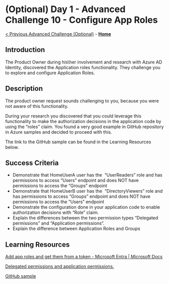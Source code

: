# (Optional) Day 1 - Advanced Challenge 10 - Configure App Roles

 [< Previous Advanced Challenge (Optional)](./Challenge_D1_09.md) - **[Home](../README.md)**

## Introduction

The Product Owner during his\her involvement and research with Azure AD Identity, discovered the Application roles functionality. They challenge you to explore and configure Application Roles.

## Description

The product owner request sounds challenging to you, because you were not aware of this functionality. 

During your research you discovered that you could leverage this functionality to make the authorization decisions in the application code by using the “roles” claim. You found a very good example in GitHub repository in Azure samples and decided to proceed with this. 

The link to the GitHub sample can be found in the Learning Resources below.

## Success Criteria

- Demonstrate that HomeUserA user has the  “UserReaders” role and has permissions to access “Users” endpoint and does NOT have permissions to access the “Groups” endpoint
- Demonstrate that HomeUserB user has the  “DirectoryViewers” role and has permissions to access “Groups” endpoint and does NOT have permissions to access the “Users” endpoint
- Demonstrate the configuration done in your application code to enable authorization decisions with “Role” claim.
- Explain the differences between the two permission types “Delegated permissions” and “Application permissions“.
- Explain the difference between Application Roles and Groups

## Learning Resources

[Add app roles and get them from a token - Microsoft Entra | Microsoft Docs](https://docs.microsoft.com/en-us/Azure/active-directory/develop/howto-add-app-roles-in-Azure-ad-apps#app-roles-vs-groups)

[Delegated permissions and application permissions.](https://docs.microsoft.com/en-us/azure/active-directory/develop/v2-permissions-and-consent#permission-types)

[GitHub sample](https://github.com/Azure-Samples/active-directory-aspnetcore-webapp-openidconnect-v2/blob/master/5-WebApp-AuthZ/5-1-Roles/README.md)